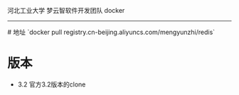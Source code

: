 河北工业大学 梦云智软件开发团队 docker

<hr />
# 地址
`docker pull registry.cn-beijing.aliyuncs.com/mengyunzhi/redis`

# 版本
* 3.2 官方3.2版本的clone
